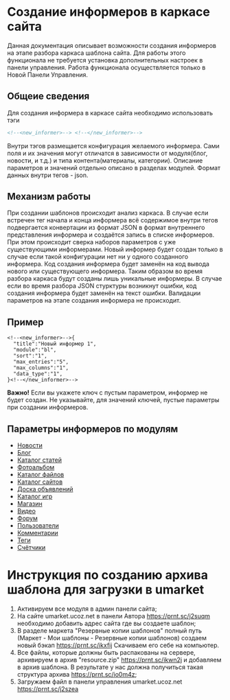 # Создание информеров в каркасе сайта

Данная документация описывает возможности создания информеров на этапе разбора каркаса шаблона сайта. Для работы этого функционала не требуется установка дополнительных настроек в панели управления. Работа функционала осуществляется только в Новой Панели Управления. 

## Общеие сведения
Для создания информера в каркасе сайта необходимо использовать тэги
```html
<!--<new_informer>--> <!--</new_informer>-->
```
Внутри тэгов размещается конфигурация желаемого информера. Сами поля и их значения могут отличатся в зависимости от модуля(блог, новости, и т.д.) и типа контента(материалы, категории). Описание параметров и значений отдельно описано в разделах модулей. Формат данных внутри тегов - json. 

## Механизм работы
При создании шаблонов происходит анализ каркаса. В случае если встречен тег начала и конца информера всё содержимое внутри тегов подвергается конвертации из формат JSON в формат внутреннего представления информера и создаётся запись в списке информеров. При этом происходит сверка наборов параметров с уже существующими информерами. Новый информер будет создан только в случае если такой конфигурации нет ни у одного созданного информера. Код создания информера будет заменён на код вывода нового или существующего информера. Таким образом во время разбора каркаса будут созданы лишь уникальные информеры. В случае если во время разбора JSON стурктуры возникнут ошибки, код создания информера будет заменён на текст ошибки. Валидации параметров на этапе создания информера не происходит.

## Пример
```
<!--<new_informer>-->{
  "title":"Новый информер 1",
  "module":"bl",
  "sort":"1",
  "max_entries":"5",
  "max_columns":"1",
  "data_type":"1",
}<!--</new_informer>-->
```
**Важно!** Если вы укажете ключ с пустым параметром, информер не будет создан. Не указывайте, для значений ключей, пустые параметры при создании информеров.
## Параметры информеров по модулям
 - [Новости](doc/News.md)
 - [Блог](doc/Blog.md)
 - [Каталог статей](doc/Publ.md)
 - [Фотоальбом](doc/Photo.md)
 - [Каталог файлов](doc/Load.md)
 - [Каталог сайтов](doc/Dir.md)
 - [Доска объявлений](doc/Board.md)
 - [Каталог игр](doc/Stuff.md)
 - [Магазин](doc/Shop.md)
 - [Видео](doc/Video.md)
 - [Форум](doc/Forum.md)
 - [Пользователи](doc/Users.md)
 - [Комментарии](doc/Comments.md)
 - [Теги](doc/Tags.md)
 - [Счётчики](doc/Counters.md)

# Инструкция по созданию архива шаблона для загрузки в umarket
1. Активируем все модуля в админ панели сайта;
2. На сайте umarket.ucoz.net в панели Автора https://prnt.sc/j2suqm необходимо добавить адрес сайта где вы создаете шаблон;
3. В разделе маркета "Резервные копии шаблонов" полный путь (Маркет - Мои шаблоны - Резервные копии шаблонов) создаем новый бэкап <a href="https://prnt.sc/ikxfij" target="_blank">https://prnt.sc/ikxfij</a> Скачиваем его себе на компьютер.
4. Все файлы, которые должны быть распакованы на сервере, архивируем в архив "resource.zip" <a href="https://prnt.sc/ikwn2j" target="_blank">https://prnt.sc/ikwn2j</a> и добавляем в архив шаблона. В результате у нас должна получиться такая структура архива <a href="https://prnt.sc/io0m4z" target="_blank">https://prnt.sc/io0m4z</a>;
5. Загружаем файл в панели управления umarket.ucoz.net https://prnt.sc/j2szea